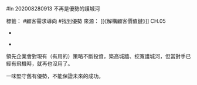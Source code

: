 #ln 202008280913 不再是優勢的護城河

標籤： #顧客需求導向 #找到優勢
來源： [[《解構顧客價值鏈》]] CH.05

-

>

-

領先企業會對現有（有用的）策略不斷投資，築高城牆、挖寬護城河，但當對手已經有飛機時，就再也沒用了。

一味堅守舊有優勢，不能保證未來的成功。
